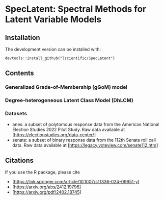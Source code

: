 # SpecLatent: Spectral Methods for Latent Variable Models

## Installation
The development version can be installed with:
```
devtools::install_github("lscientific/SpecLatent")
```

## Contents
### Generalized Grade-of-Membership (gGoM) model
### Degree-heterogeneous Latent Class Model (DhLCM)
### Datasets
- anes: a subset of polytomous response data from the American National Election Studies 2022 Pilot Study. Raw data available at [<https://electionstudies.org/data-center/>]
- senate: a subset of binary response data from the 112th Senate roll call data. Raw data available at [<https://legacy.voteview.com/senate112.htm>]


## Citations
If you use the R package, please cite
- [<https://link.springer.com/article/10.1007/s11336-024-09951-y>]
- [<https://arxiv.org/abs/2412.19796>]
- [<https://arxiv.org/pdf/2402.18745>]
